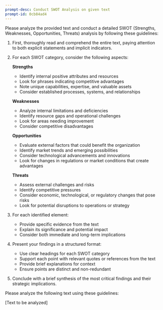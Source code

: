 ```yaml
---
prompt-desc: Conduct SWOT Analysis on given text
prompt-id: 0cb84ad4
---
```

Please analyze the provided text and conduct a detailed SWOT (Strengths, Weaknesses, Opportunities, Threats) analysis by following these guidelines:

1. First, thoroughly read and comprehend the entire text, paying attention to both explicit statements and implicit indicators.
2. For each SWOT category, consider the following aspects: 

	**Strengths**
    
    - Identify internal positive attributes and resources
    - Look for phrases indicating competitive advantages
    - Note unique capabilities, expertise, and valuable assets
    - Consider established processes, systems, and relationships
    
    **Weaknesses**
    
    - Analyze internal limitations and deficiencies
    - Identify resource gaps and operational challenges
    - Look for areas needing improvement
    - Consider competitive disadvantages
    
    **Opportunities**
    
    - Evaluate external factors that could benefit the organization
    - Identify market trends and emerging possibilities
    - Consider technological advancements and innovations
    - Look for changes in regulations or market conditions that create advantages
    
    **Threats**
    - Assess external challenges and risks
    - Identify competitive pressures
    - Consider economic, technological, or regulatory changes that pose risks
    - Look for potential disruptions to operations or strategy
3. For each identified element:
    - Provide specific evidence from the text
    - Explain its significance and potential impact
    - Consider both immediate and long-term implications
4. Present your findings in a structured format:
    - Use clear headings for each SWOT category
    - Support each point with relevant quotes or references from the text
    - Provide brief explanations for context
    - Ensure points are distinct and non-redundant
5. Conclude with a brief synthesis of the most critical findings and their strategic implications.

Please analyze the following text using these guidelines:

[Text to be analyzed]
